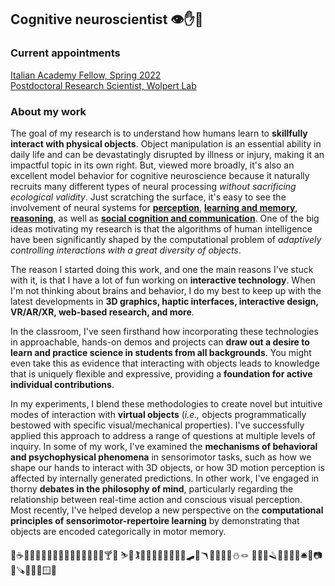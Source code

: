 ## Cognitive neuroscientist 👁✋🧠

### Current appointments
[Italian Academy Fellow, Spring 2022](https://italianacademy.columbia.edu)<br>
[Postdoctoral Research Scientist, Wolpert Lab](https://wolpertlab.neuroscience.columbia.edu)

### About my work
The goal of my research is to understand how humans learn to **skillfully interact with physical objects**. Object manipulation is an essential ability in daily life and can be devastatingly disrupted by illness or injury, making it an impactful topic in its own right. But, viewed more broadly, it's also an excellent model behavior for cognitive neuroscience because it naturally recruits many different types of neural processing _without sacrificing ecological validity_. Just scratching the surface, it's easy to see the involvement of neural systems for <a href="javascript:void(0)" data-toggle="tooltip" title="" data-html="true" data-original-title="&bull; 3D shape analysis<br>&bull; object recognition<br>&bull; haptic feedback<br>&bull; multisensory integration"><b>perception</b></a>, <a href="javascript:void(0)" data-toggle="tooltip" title="" data-html="true" data-original-title="&bull; generalization<br>&bull; prediction errors<br>&bull; cost functions<br>&bull; representational formats"><b>learning and memory</b></a>, <a href="javascript:void(0)" data-toggle="tooltip" title="" data-html="true" data-original-title="&bull; sequential planning<br>&bull; intuitive physics<br>&bull; tool use & design"><b>reasoning</b></a>, as well as <a href="javascript:void(0)" data-toggle="tooltip" title="" data-html="true" data-original-title="&bull; action understanding<br>&bull; gesture & pantomime"><b>social cognition and communication</b></a>. One of the big ideas motivating my research is that the algorithms of human intelligence have been significantly shaped by the computational problem of _adaptively controlling interactions with a great diversity of objects_.

The reason I started doing this work, and one the main reasons I've stuck with it, is that I have a lot of fun working on **interactive technology**. When I'm not thinking about brains and behavior, I do my best to keep up with the latest developments in **3D graphics, haptic interfaces, interactive design, VR/AR/XR, web-based research, and more**.

In the classroom, I've seen firsthand how incorporating these technologies in approachable, hands-on demos and projects can **draw out a desire to learn and practice science in students from all backgrounds**. You might even take this as evidence that interacting with objects leads to knowledge that is uniquely flexible and expressive, providing a **foundation for active individual contributions**.

In my experiments, I blend these methodologies to create novel but intuitive modes of interaction with **virtual objects** (_i.e.,_ objects programmatically bestowed with specific visual/mechanical properties). I've successfully applied this approach to address a range of questions at multiple levels of inquiry. In some of my work, I've examined the **mechanisms of behavioral and psychophysical phenomena** in sensorimotor tasks, such as how we shape our hands to interact with 3D objects, or how 3D motion perception is affected by internally generated predictions. In other work, I've engaged in thorny **debates in the philosophy of mind**, particularly regarding the relationship between real-time action and conscious visual perception. Most recently, I've helped develop a new perspective on the **computational principles of sensorimotor-repertoire learning** by demonstrating that objects are encoded categorically in motor memory.

🥐☕️🍑🥗🍟🌯🥑🌽🍺🍕🦪🥂🥦🍷🍝🧀🍸🍪
⛷🎾🏌️🎯🎳🏄‍♂️🎱🌷🥏🏹🛹🏓🪃🧑‍🎨🎣🚴⛄️🪢
🧷🔩🔑🪒🔌💡🐚📱🛎🔪📷🔨🪚🎁🌂🧯🪟🚪
